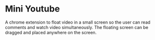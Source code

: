 # Mini Youtube
A chrome extension to float video in a small screen so the user can read comments and watch video simultaneously.
The floating screen can be dragged and placed anywhere on the screen.
